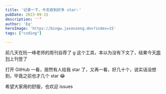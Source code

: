 ```yaml
---
title: '记录一下，今天收到好多 star✨'
pubDate: 2023-09-15
description: ''’
author: 'Eq'
heroImage: 'https://bingw.jasonzeng.dev?index=15'
tags: ["coding"]

---
```


前几天在阮一峰老师的周刊自荐了 [g](https://github.com/Equationzhao/g) 这个工具，本以为没有下文了，结果今天[周刊](https://www.ruanyifeng.com/blog/2023/09/weekly-issue-271.html)上刊登了

打开 GitHub 一看，居然有人给我 star 了，又再一看，好几十个，说实话没想到，毕竟之前也才几个 star 😂

希望大家用的舒服，也欢迎 issues
